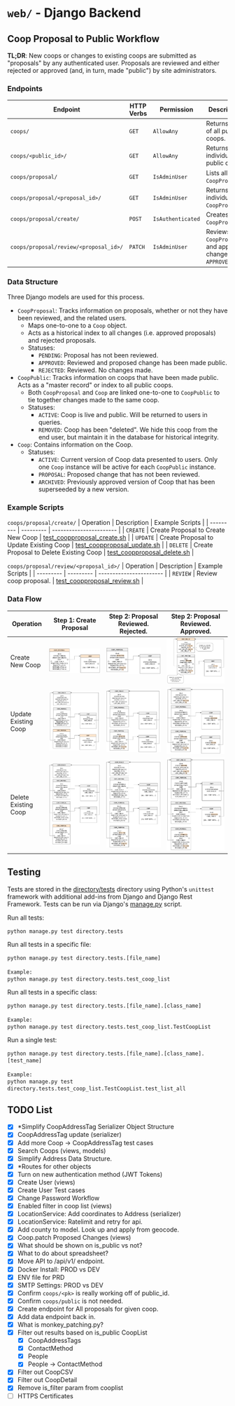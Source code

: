 # `web/` - Django Backend

## Coop Proposal to Public Workflow
**TL;DR**: New coops or changes to existing coops are submitted as "proposals" by any authenticated user. Proposals are reviewed and either rejected or approved (and, in turn, made "public") by site administrators.

### Endpoints
| Endpoint | HTTP Verbs | Permission | Description |
| -------- | ---------- | ---------- | ----------- |
| `coops/` | `GET` | `AllowAny` | Returns list of all public coops. |
| `coops/<public_id>/` | `GET` | `AllowAny` |  Returns an individual public coop. |
| `coops/proposal/` | `GET` | `IsAdminUser` | Lists all `CoopProposal`. |
| `coops/proposal/<proposal_id>/` | `GET` | `IsAdminUser` | Returns an individual `CoopProposal`. |
| `coops/proposal/create/` | `POST` | `IsAuthenticated` | Creates new `CoopProposal`. |
| `coops/proposal/review/<proposal_id>/` | `PATCH` | `IsAdminUser` | Reviews a `CoopProposal` and applies changes if `APPROVED`. |

### Data Structure
Three Django models are used for this process.
* `CoopProposal`: Tracks information on proposals, whether or not they have been reviewed, and the related users. 
  * Maps one-to-one to a `Coop` object. 
  * Acts as a historical index to all changes (i.e. approved proposals) and rejected proposals.
  * Statuses:
    * `PENDING`: Proposal has not been reviewed. 
    * `APPROVED`: Reviewed and proposed change has been made public. 
    * `REJECTED`: Reviewed. No changes made. 
* `CoopPublic`: Tracks information on coops that have been made public. Acts as a "master record" or index to all public coops. 
  * Both `CoopProposal` and `Coop` are linked one-to-one to `CoopPublic` to tie together changes made to the same coop. 
  * Statuses:
    * `ACTIVE`: Coop is live and public. Will be returned to users in queries. 
    * `REMOVED`: Coop has been "deleted". We hide this coop from the end user, but maintain it in the database for historical integrity. 
* `Coop`: Contains information on the Coop.
  * Statuses:
    * `ACTIVE`: Current version of Coop data presented to users. Only one `Coop` instance will be active for each `CoopPublic` instance.
    * `PROPOSAL`: Proposed change that has not been reviewed. 
    * `ARCHIVED`: Previously approved version of Coop that has been superseeded by a new version. 


### Example Scripts
`coops/proposal/create/`
| Operation | Description | Example Scripts | 
| --------- | --------- | ----------------------- | 
| `CREATE`  | Create Proposal to Create New Coop | [test_coopproposal_create.sh](./scripts/test_coopproposal_create.sh)  | 
| `UPDATE`  | Create Proposal to Update Existing Coop | [test_coopproposal_update.sh](./scripts/test_coopproposal_update.sh) | 
| `DELETE`  | Create Proposal to Delete Existing Coop | [test_coopproposal_delete.sh](./scripts/test_coopproposal_delete.sh) |

`coops/proposal/review/<proposal_id>/`
| Operation | Description | Example Scripts | 
| --------- | --------- | ----------------------- | 
| `REVIEW`  | Review coop proposal. | [test_coopproposal_review.sh](./scripts/test_coopproposal_review.sh)  | 

### Data Flow
| Operation | Step 1: Create Proposal | Step 2: Proposal Reviewed. Rejected. | Step 2: Proposal Reviewed. Approved. |
| --------- | ----------------------- | ------------------------------------ | ------------------------------------ |
| Create New Coop | ![](./img/CreateOperation_Proposal.png) | ![](./img/CreateOperation_ReviewRejected.png) | ![](./img/CreateOperation_ReviewApproved.png) |
| Update Existing Coop | ![](./img/UpdateOperation_Proposal.png) | ![](./img/UpdateOperation_ReviewRejected.png) | ![](./img/UpdateOperation_ReviewApproved.png) |
| Delete Existing Coop | ![](./img/DeleteOperation_Proposal.png) | ![](./img/DeleteOperation_ReviewRejected.png) | ![](./img/DeleteOperation_ReviewApproved.png) |

## Testing
Tests are stored in the [directory/tests](./directory/tests/) directory using Python's `unittest` framework with additional add-ins from Django and Django Rest Framework. Tests can be run via Django's [manage.py](./manage.py) script. 

Run all tests:
```
python manage.py test directory.tests
```

Run all tests in a specific file:
```
python manage.py test directory.tests.[file_name]

Example:
python manage.py test directory.tests.test_coop_list
```

Run all tests in a specific class:
```
python manage.py test directory.tests.[file_name].[class_name]

Example:
python manage.py test directory.tests.test_coop_list.TestCoopList
```

Run a single test:
```
python manage.py test directory.tests.[file_name].[class_name].[test_name]

Example:
python manage.py test directory.tests.test_coop_list.TestCoopList.test_list_all
```

## TODO List
- [x] *Simplify CoopAddressTag Serializer Object Structure
- [x] CoopAddressTag update (serializer)
- [x] Add more Coop -> CoopAddressTag test cases
- [x] Search Coops (views, models)
- [x] Simplify Address Data Structure.
- [x] *Routes for other objects
- [x] Turn on new authentication method (JWT Tokens)
- [x] Create User (views)
- [x] Create User Test cases
- [x] Change Password Workflow
- [x] Enabled filter in coop list (views)
- [x] LocationService: Add coordinates to Address (serializer)
- [x] LocationService: Ratelimit and retry for api.
- [x] Add county to model. Look up and apply from geocode. 
- [x] Coop.patch Proposed Changes (views)
- [x] What should be shown on is_public vs not?
- [x] What to do about spreadsheet?
- [x] Move API to /api/v1/ endpoint.
- [X] Docker Install: PROD vs DEV
- [X] ENV file for PRD
- [x] SMTP Settings: PROD vs DEV
- [x] Confirm `coops/<pk>` is really working off of public_id.
- [x] Confirm `coops/public` is not needed.
- [x] Create endpoint for All proposals for given coop.
- [x] Add data endpoint back in. 
- [x] What is monkey_patching.py?
- [x] Filter out results based on is_public CoopList
  - [x] CoopAddressTags
  - [x] ContactMethod
  - [x] People
  - [x] People -> ContactMethod
- [x] Filter out CoopCSV
- [x] Filter out CoopDetail
- [x] Remove is_filter param from cooplist
- [ ] HTTPS Certificates
